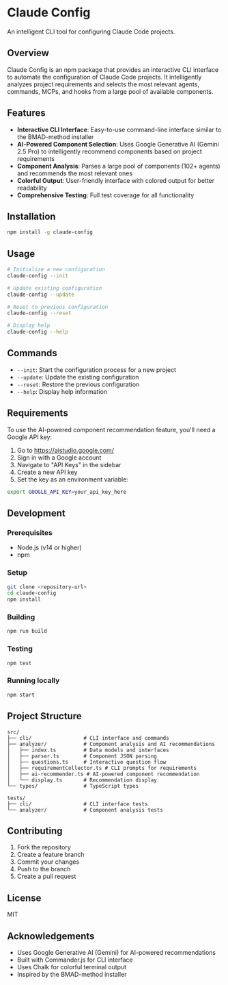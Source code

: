 # Claude Config

An intelligent CLI tool for configuring Claude Code projects.

## Overview

Claude Config is an npm package that provides an interactive CLI interface to automate the configuration of Claude Code projects. It intelligently analyzes project requirements and selects the most relevant agents, commands, MCPs, and hooks from a large pool of available components.

## Features

- **Interactive CLI Interface**: Easy-to-use command-line interface similar to the BMAD-method installer
- **AI-Powered Component Selection**: Uses Google Generative AI (Gemini 2.5 Pro) to intelligently recommend components based on project requirements
- **Component Analysis**: Parses a large pool of components (102+ agents) and recommends the most relevant ones
- **Colorful Output**: User-friendly interface with colored output for better readability
- **Comprehensive Testing**: Full test coverage for all functionality

## Installation

```bash
npm install -g claude-config
```

## Usage

```bash
# Initialize a new configuration
claude-config --init

# Update existing configuration
claude-config --update

# Reset to previous configuration
claude-config --reset

# Display help
claude-config --help
```

## Commands

- `--init`: Start the configuration process for a new project
- `--update`: Update the existing configuration
- `--reset`: Restore the previous configuration
- `--help`: Display help information

## Requirements

To use the AI-powered component recommendation feature, you'll need a Google API key:

1. Go to https://aistudio.google.com/
2. Sign in with a Google account
3. Navigate to "API Keys" in the sidebar
4. Create a new API key
5. Set the key as an environment variable:

```bash
export GOOGLE_API_KEY=your_api_key_here
```

## Development

### Prerequisites

- Node.js (v14 or higher)
- npm

### Setup

```bash
git clone <repository-url>
cd claude-config
npm install
```

### Building

```bash
npm run build
```

### Testing

```bash
npm test
```

### Running locally

```bash
npm start
```

## Project Structure

```
src/
├── cli/                 # CLI interface and commands
├── analyzer/            # Component analysis and AI recommendations
│   ├── index.ts         # Data models and interfaces
│   ├── parser.ts        # Component JSON parsing
│   ├── questions.ts     # Interactive question flow
│   ├── requirementCollector.ts # CLI prompts for requirements
│   ├── ai-recommender.ts # AI-powered component recommendation
│   └── display.ts       # Recommendation display
└── types/               # TypeScript types

tests/
├── cli/                 # CLI interface tests
└── analyzer/            # Component analysis tests
```

## Contributing

1. Fork the repository
2. Create a feature branch
3. Commit your changes
4. Push to the branch
5. Create a pull request

## License

MIT

## Acknowledgements

- Uses Google Generative AI (Gemini) for AI-powered recommendations
- Built with Commander.js for CLI interface
- Uses Chalk for colorful terminal output
- Inspired by the BMAD-method installer